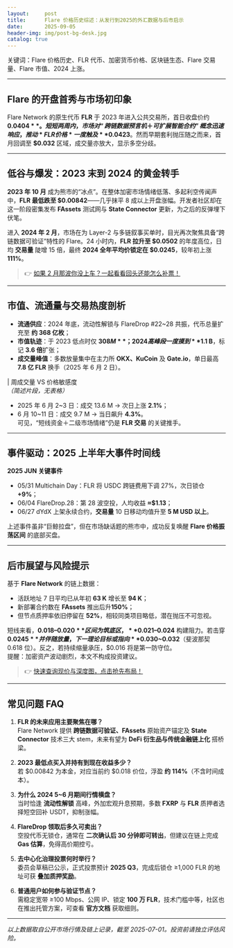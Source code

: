 ```yaml
---
layout:     post
title:      Flare 价格历史综述：从发行到2025的外汇数据与后市启示
date:       2025-09-05
header-img: img/post-bg-desk.jpg
catalog: true
---
```


关键词：Flare 价格历史、FLR 代币、加密货币价格、区块链生态、Flare 交易量、Flare 市值、2024 上涨。

---

## Flare 的开盘首秀与市场初印象
Flare Network 的原生代币 **FLR** 于 2023 年进入公共交易所，首日收盘价约 **$0.0404**。  
短短两周内，市场对“跨链数据预言机＋可扩展智能合约”概念迅速响应，推动 *FLR 价格* 一度触及 **$0.0423**。然而早期套利抛压随之而来，首月回调至 **$0.032** 区域，成交量亦放大，显示多空分歧。

---

## 低谷与爆发：2023 末到 2024 的黄金转手
**2023 年 10 月** 成为熊市的“冰点”。在整体加密市场情绪低落、多起利空传闻声中，**FLR 最低跌至 $0.00842**——几乎抹平 8 成以上开盘涨幅。开发者社区却在这一阶段密集发布 **FAssets** 测试网与 **State Connector** 更新，为之后的反弹埋下伏笔。

进入 **2024 年 2 月**，市场在为 Layer-2 与多链叙事买单时，目光再次聚焦具备“跨链数据可验证”特性的 Flare。24 小时内，**FLR 拉升至 $0.0502** 的年度高位，日均 **交易量** 陡增 15 倍，最终 **2024 全年平均价锁定在 $0.0245**，较年初上涨 **111%**。

> 👉 [如果 2 月那波你没上车？一起看看回头还能怎么补票！](https://okxdog.com/)

---

## 市值、流通量与交易热度剖析
- **流通供应**：2024 年底，流动性解锁与 FlareDrop #22~28 共振，代币总量扩充至 **约 368 亿枚**；
- **市值轨迹**：于 2023 低点时仅 **$308 M**；2024 高峰段一度摸到 **$1.1 B**，标记 **3.6 倍**扩张；
- **成交量峰值**：多数放量集中在主力所 **OKX、KuCoin** 及 **Gate.io**，单日最高 **7.8 亿 FLR** 换手（2025 年 6 月 2 日）。

| 周成交量 VS 价格敏感度  
*（简述片段，无表格）*  
- 2025 年 6 月 2~3 日：成交 13.6 M → 次日上涨 **2.1%**；  
- 6 月 10~11 日：成交 9.7 M → 当日飙升 **4.3%**。  
可见，“短线资金＋二级市场情绪”仍是 **FLR 交易** 的关键推手。

---

## 事件驱动：2025 上半年大事件时间线
**2025 JUN 关键事件**  
- 05/31 Multichain Day：FLR 将 USDC 跨链费用下调 27%，次日锁仓 **+9%**；  
- 06/04 FlareDrop.28：第 28 波空投，人均收益 **≈$1.13**；  
- 06/27 dYdX 上架永续合约，**交易量** 10 日移动均值升至 **5 M USD 以上**。

上述事件虽非“巨鲸拉盘”，但在市场缺话题的熊市中，成功反复唤醒 **Flare 价格振荡区间** 的底部买盘。

---

## 后市展望与风险提示
基于 **Flare Network** 的链上数据：  
- 活跃地址 7 日平均已从年初 **63 K** 增长至 **94 K**；  
- 新部署合约数在 **FAssets** 推出后升**150%**；  
- 但节点质押率依旧停留在 **52%**，相较同类项目略低，潜在抛压不可忽视。

短线来看，**$0.018–0.020** 区间为筑底区，**$0.021–0.024** 构建阻力。若击穿 **$0.0245** 并伴随放量，下一理论目标或指向 **$0.030~0.032**（斐波那契 0.618 位）。反之，若持续缩量承压，$0.016 将是第一防守位。  
提醒：加密资产波动剧烈，本文不构成投资建议。

> 👉 [快速查询现价与深度图，点击抢先布局！](https://okxdog.com/)

---

## 常见问题 FAQ

1. **FLR 的未来应用主要聚焦在哪？**  
   Flare Network 提供 **跨链数据可验证、FAssets** 原始资产锚定及 **State Connector** 技术三大 stem，未来有望为 **DeFi 衍生品与传统金融链上化** 搭桥梁。

2. **2023 最低点买入并持有到现在收益多少？**  
   若 $0.00842 为本金，对应当前约 $0.018 价位，浮盈 **约 114%**（不含时间成本）。

3. **为什么 2024 5~6 月期间行情横盘？**  
   当时恰逢 **流动性解锁** 高峰，外加宏观升息预期，多数 **FXRP** 与 **FLR** 质押者选择短空回补 USDT，抑制涨幅。

4. **FlareDrop 领取后多久可卖出？**  
   空投代币无锁仓，通常在 **二次确认后 30 分钟即可转出**，但建议在链上完成 **Gas 估算**，免得高价期控亏。

5. **去中心化治理投票何时举行？**  
   委员会草稿已公示，正式投票预计 **2025 Q3**，完成后锁仓 ≥1,000 FLR 的地址可获 **叠加质押奖励**。

6. **普通用户如何参与验证节点？**  
   需稳定宽带 ≥100 Mbps、公网 IP、锁定 **100 万 FLR**，技术门槛中等，社区也在推出托管方案，可查看 **官方文档** 获取细则。

---

*以上数据取自公开市场行情及链上记录，截至 2025-07-01。投资前请独立评估风险。*